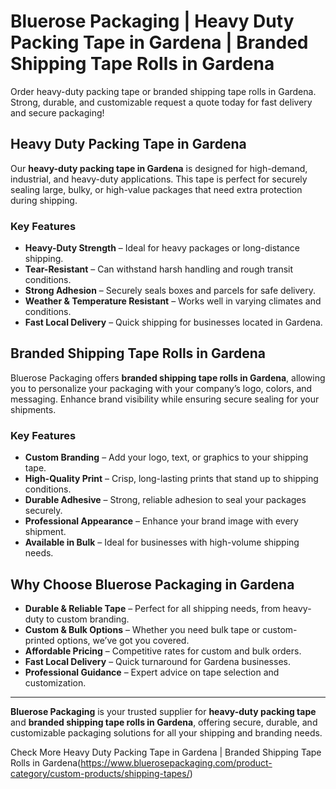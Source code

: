 # Bluerose Packaging | Heavy Duty Packing Tape in Gardena | Branded Shipping Tape Rolls in Gardena

Order heavy-duty packing tape or branded shipping tape rolls in Gardena. Strong, durable, and customizable request a quote today for fast delivery and secure packaging!

## Heavy Duty Packing Tape in Gardena

Our **heavy-duty packing tape in Gardena** is designed for high-demand, industrial, and heavy-duty applications. This tape is perfect for securely sealing large, bulky, or high-value packages that need extra protection during shipping.

### Key Features

- **Heavy-Duty Strength** – Ideal for heavy packages or long-distance shipping.  
- **Tear-Resistant** – Can withstand harsh handling and rough transit conditions.  
- **Strong Adhesion** – Securely seals boxes and parcels for safe delivery.  
- **Weather & Temperature Resistant** – Works well in varying climates and conditions.  
- **Fast Local Delivery** – Quick shipping for businesses located in Gardena.  

## Branded Shipping Tape Rolls in Gardena

Bluerose Packaging offers **branded shipping tape rolls in Gardena**, allowing you to personalize your packaging with your company’s logo, colors, and messaging. Enhance brand visibility while ensuring secure sealing for your shipments.

### Key Features

- **Custom Branding** – Add your logo, text, or graphics to your shipping tape.  
- **High-Quality Print** – Crisp, long-lasting prints that stand up to shipping conditions.  
- **Durable Adhesive** – Strong, reliable adhesion to seal your packages securely.  
- **Professional Appearance** – Enhance your brand image with every shipment.  
- **Available in Bulk** – Ideal for businesses with high-volume shipping needs.  

## Why Choose Bluerose Packaging in Gardena

- **Durable & Reliable Tape** – Perfect for all shipping needs, from heavy-duty to custom branding.  
- **Custom & Bulk Options** – Whether you need bulk tape or custom-printed options, we’ve got you covered.  
- **Affordable Pricing** – Competitive rates for custom and bulk orders.  
- **Fast Local Delivery** – Quick turnaround for Gardena businesses.  
- **Professional Guidance** – Expert advice on tape selection and customization.  

---

**Bluerose Packaging** is your trusted supplier for **heavy-duty packing tape** and **branded shipping tape rolls in Gardena**, offering secure, durable, and customizable packaging solutions for all your shipping and branding needs.

Check More Heavy Duty Packing Tape in Gardena | Branded Shipping Tape Rolls in Gardena(https://www.bluerosepackaging.com/product-category/custom-products/shipping-tapes/)

